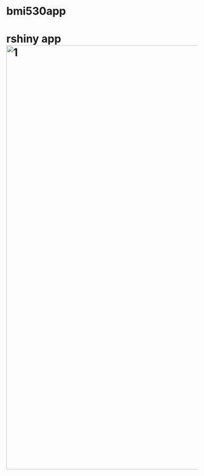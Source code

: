 # bmi530app
# rshiny app<img width="1118" alt="1" src="https://user-images.githubusercontent.com/123513313/236334935-208252ff-8935-4315-861c-cbcc1897c141.png">
